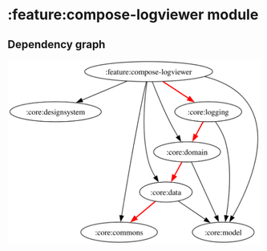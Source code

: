 # :feature:compose-logviewer module
## Dependency graph
![Dependency graph](../../docs/images/graphs/dep_graph_feature_compose_logviewer.svg)

